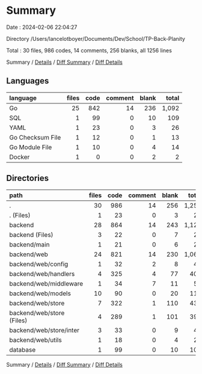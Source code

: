 # Summary

Date : 2024-02-06 22:04:27

Directory /Users/lancelotboyer/Documents/Dev/School/TP-Back-Planity

Total : 30 files,  986 codes, 14 comments, 256 blanks, all 1256 lines

Summary / [Details](details.md) / [Diff Summary](diff.md) / [Diff Details](diff-details.md)

## Languages
| language | files | code | comment | blank | total |
| :--- | ---: | ---: | ---: | ---: | ---: |
| Go | 25 | 842 | 14 | 236 | 1,092 |
| SQL | 1 | 99 | 0 | 10 | 109 |
| YAML | 1 | 23 | 0 | 3 | 26 |
| Go Checksum File | 1 | 12 | 0 | 1 | 13 |
| Go Module File | 1 | 10 | 0 | 4 | 14 |
| Docker | 1 | 0 | 0 | 2 | 2 |

## Directories
| path | files | code | comment | blank | total |
| :--- | ---: | ---: | ---: | ---: | ---: |
| . | 30 | 986 | 14 | 256 | 1,256 |
| . (Files) | 1 | 23 | 0 | 3 | 26 |
| backend | 28 | 864 | 14 | 243 | 1,121 |
| backend (Files) | 3 | 22 | 0 | 7 | 29 |
| backend/main | 1 | 21 | 0 | 6 | 27 |
| backend/web | 24 | 821 | 14 | 230 | 1,065 |
| backend/web/config | 1 | 32 | 2 | 8 | 42 |
| backend/web/handlers | 4 | 325 | 4 | 77 | 406 |
| backend/web/middleware | 1 | 34 | 7 | 11 | 52 |
| backend/web/models | 10 | 90 | 0 | 20 | 110 |
| backend/web/store | 7 | 322 | 1 | 110 | 433 |
| backend/web/store (Files) | 4 | 289 | 1 | 101 | 391 |
| backend/web/store/inter | 3 | 33 | 0 | 9 | 42 |
| backend/web/utils | 1 | 18 | 0 | 4 | 22 |
| database | 1 | 99 | 0 | 10 | 109 |

Summary / [Details](details.md) / [Diff Summary](diff.md) / [Diff Details](diff-details.md)
